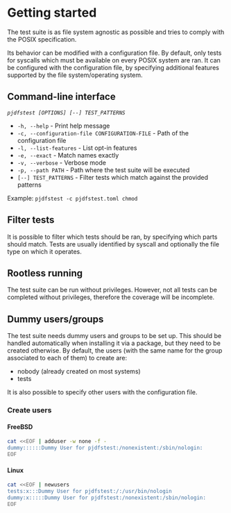 # Getting started

The test suite is as file system agnostic as possible
and tries to comply with the POSIX specification.

Its behavior can be modified with a configuration file.
By default, only tests for syscalls which must be available on every POSIX system are ran.
It can be configured with the configuration file, by specifying additional features
supported by the file system/operating system.

## Command-line interface

*`pjdfstest [OPTIONS] [--] TEST_PATTERNS`*

* `-h, --help` - Print help message
* `-c, --configuration-file CONFIGURATION-FILE` - Path of the configuration file
* `-l, --list-features` - List opt-in features
* `-e, --exact` - Match names exactly
* `-v, --verbose` - Verbose mode
* `-p, --path PATH` - Path where the test suite will be executed
* `[--] TEST_PATTERNS` - Filter tests which match against the provided patterns

Example: `pjdfstest -c pjdfstest.toml chmod`

## Filter tests

It is possible to filter which tests should be ran, by specifying which parts should match.
Tests are usually identified by syscall and optionally the file type on which it operates.

## Rootless running

The test suite can be run without privileges.
However, not all tests can be completed without privileges,
therefore the coverage will be incomplete.

## Dummy users/groups

The test suite needs dummy users and groups to be set up. 
This should be handled automatically when installing it via a package,
but they need to be created otherwise.
By default, the users (with the same name for the group associated to each of them) to create are:

- nobody (already created on most systems)
- tests

It is also possible to specify other users with the configuration file.

### Create users

#### FreeBSD

```bash
cat <<EOF | adduser -w none -f -
dummy::::::Dummy User for pjdfstest:/nonexistent:/sbin/nologin:
EOF
```

#### Linux

```bash
cat <<EOF | newusers
tests:x:::Dummy User for pjdfstest:/:/usr/bin/nologin
dummy:x:::::Dummy User for pjdfstest:/nonexistent:/sbin/nologin:
EOF
```

